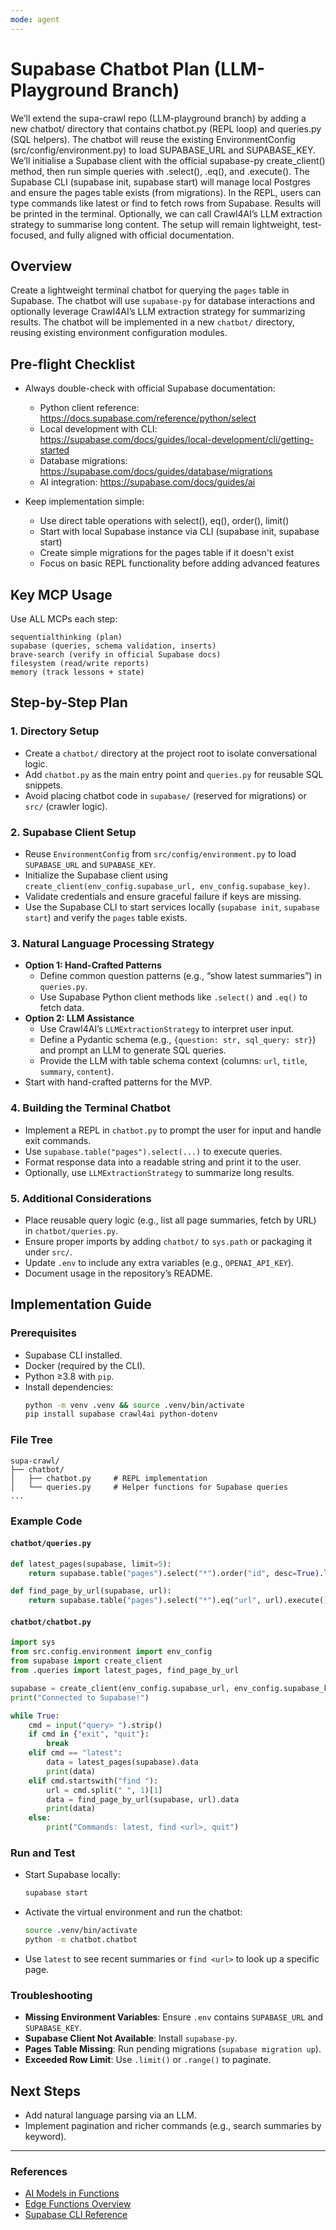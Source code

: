 ```yaml
---
mode: agent
---
```


# Supabase Chatbot Plan (LLM-Playground Branch)
We’ll extend the supa-crawl repo (LLM-playground branch) by adding a new chatbot/ directory that contains chatbot.py (REPL loop) and queries.py (SQL helpers). The chatbot will reuse the existing EnvironmentConfig (src/config/environment.py) to load SUPABASE_URL and SUPABASE_KEY. We’ll initialise a Supabase client with the official supabase-py create_client() method, then run simple queries with .select(), .eq(), and .execute(). The Supabase CLI (supabase init, supabase start) will manage local Postgres and ensure the pages table exists (from migrations). In the REPL, users can type commands like latest or find <url> to fetch rows from Supabase. Results will be printed in the terminal. Optionally, we can call Crawl4AI’s LLM extraction strategy to summarise long content. The setup will remain lightweight, test-focused, and fully aligned with official documentation.
## Overview
Create a lightweight terminal chatbot for querying the `pages` table in Supabase. The chatbot will use `supabase-py` for database interactions and optionally leverage Crawl4AI’s LLM extraction strategy for summarizing results. The chatbot will be implemented in a new `chatbot/` directory, reusing existing environment configuration modules.

## Pre-flight Checklist

- Always double-check with official Supabase documentation:
    - Python client reference: https://docs.supabase.com/reference/python/select
    - Local development with CLI: https://supabase.com/docs/guides/local-development/cli/getting-started
    - Database migrations: https://supabase.com/docs/guides/database/migrations
    - AI integration: https://supabase.com/docs/guides/ai

- Keep implementation simple:
    - Use direct table operations with select(), eq(), order(), limit()
    - Start with local Supabase instance via CLI (supabase init, supabase start)
    - Create simple migrations for the pages table if it doesn't exist
    - Focus on basic REPL functionality before adding advanced features
## Key MCP Usage

Use ALL MCPs each step:

    sequentialthinking (plan)
    supabase (queries, schema validation, inserts)
    brave-search (verify in official Supabase docs)
    filesystem (read/write reports)
    memory (track lessons + state)

## Step-by-Step Plan

### 1. Directory Setup
- Create a `chatbot/` directory at the project root to isolate conversational logic.
- Add `chatbot.py` as the main entry point and `queries.py` for reusable SQL snippets.
- Avoid placing chatbot code in `supabase/` (reserved for migrations) or `src/` (crawler logic).

### 2. Supabase Client Setup
- Reuse `EnvironmentConfig` from `src/config/environment.py` to load `SUPABASE_URL` and `SUPABASE_KEY`.
- Initialize the Supabase client using `create_client(env_config.supabase_url, env_config.supabase_key)`.
- Validate credentials and ensure graceful failure if keys are missing.
- Use the Supabase CLI to start services locally (`supabase init`, `supabase start`) and verify the `pages` table exists.

### 3. Natural Language Processing Strategy
- **Option 1: Hand-Crafted Patterns**
  - Define common question patterns (e.g., “show latest summaries”) in `queries.py`.
  - Use Supabase Python client methods like `.select()` and `.eq()` to fetch data.
- **Option 2: LLM Assistance**
  - Use Crawl4AI’s `LLMExtractionStrategy` to interpret user input.
  - Define a Pydantic schema (e.g., `{question: str, sql_query: str}`) and prompt an LLM to generate SQL queries.
  - Provide the LLM with table schema context (columns: `url`, `title`, `summary`, `content`).
- Start with hand-crafted patterns for the MVP.

### 4. Building the Terminal Chatbot
- Implement a REPL in `chatbot.py` to prompt the user for input and handle exit commands.
- Use `supabase.table("pages").select(...)` to execute queries.
- Format response data into a readable string and print it to the user.
- Optionally, use `LLMExtractionStrategy` to summarize long results.

### 5. Additional Considerations
- Place reusable query logic (e.g., list all page summaries, fetch by URL) in `chatbot/queries.py`.
- Ensure proper imports by adding `chatbot/` to `sys.path` or packaging it under `src/`.
- Update `.env` to include any extra variables (e.g., `OPENAI_API_KEY`).
- Document usage in the repository’s README.

## Implementation Guide

### Prerequisites
- Supabase CLI installed.
- Docker (required by the CLI).
- Python ≥3.8 with `pip`.
- Install dependencies:
  ```bash
  python -m venv .venv && source .venv/bin/activate
  pip install supabase crawl4ai python-dotenv
  ```

### File Tree
```
supa-crawl/
├── chatbot/
│   ├── chatbot.py     # REPL implementation
│   └── queries.py     # Helper functions for Supabase queries
...
```

### Example Code

#### `chatbot/queries.py`
```python
def latest_pages(supabase, limit=5):
    return supabase.table("pages").select("*").order("id", desc=True).limit(limit).execute()

def find_page_by_url(supabase, url):
    return supabase.table("pages").select("*").eq("url", url).execute()
```

#### `chatbot/chatbot.py`
```python
import sys
from src.config.environment import env_config
from supabase import create_client
from .queries import latest_pages, find_page_by_url

supabase = create_client(env_config.supabase_url, env_config.supabase_key)
print("Connected to Supabase!")

while True:
    cmd = input("query> ").strip()
    if cmd in {"exit", "quit"}:
        break
    elif cmd == "latest":
        data = latest_pages(supabase).data
        print(data)
    elif cmd.startswith("find "):
        url = cmd.split(" ", 1)[1]
        data = find_page_by_url(supabase, url).data
        print(data)
    else:
        print("Commands: latest, find <url>, quit")
```

### Run and Test
- Start Supabase locally:
  ```bash
  supabase start
  ```
- Activate the virtual environment and run the chatbot:
  ```bash
  source .venv/bin/activate
  python -m chatbot.chatbot
  ```
- Use `latest` to see recent summaries or `find <url>` to look up a specific page.

### Troubleshooting
- **Missing Environment Variables**: Ensure `.env` contains `SUPABASE_URL` and `SUPABASE_KEY`.
- **Supabase Client Not Available**: Install `supabase-py`.
- **Pages Table Missing**: Run pending migrations (`supabase migration up`).
- **Exceeded Row Limit**: Use `.limit()` or `.range()` to paginate.

## Next Steps
- Add natural language parsing via an LLM.
- Implement pagination and richer commands (e.g., search summaries by keyword).

---

### References
- [AI Models in Functions](https://supabase.com/docs/guides/functions/ai-models)
- [Edge Functions Overview](https://supabase.com/docs/guides/functions)
- [Supabase CLI Reference](https://supabase.com/docs/reference/cli)
